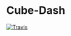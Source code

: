 # Cube-Dash

<a href="https://travis-ci.org/AfterRabbleApps/Cube-Dash/"><img src="https://travis-ci.org/AfterRabbleApps/Cube-Dash.svg?branch=master" alt="Travis"></a>
